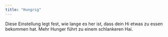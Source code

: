 ```yaml
---
title: "Hungrig"
---
```


Diese Einstellung legt fest, wie lange es her ist, dass dein Hi etwas zu essen bekommen hat. Mehr Hunger führt zu einem schlankeren Hai.




